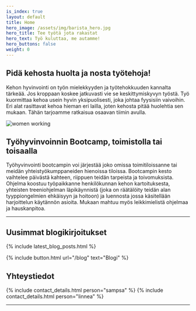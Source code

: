 ```yaml
---
is_index: true
layout: default
title: Home
hero_image: /assets/img/barista_hero.jpg
hero_title: Tee työtä jota rakastat
hero_text: Työ kuluttaa, me autamme!
hero_buttons: false
weight: 0
---
```


## Pidä kehosta huolta ja nosta työtehoja!
Kehon hyvinvointi on työn mielekkyyden ja työtehokkuuden kannalta tärkeää. Jos kroppaan koskee jatkuvasti vie se keskittymiskyvyn työstä. Työ kuormittaa kehoa usein hyvin yksipuolisesti, joka johtaa fyysisiin vaivoihin. Eri alat rasittavat kehoa hieman eri lailla, joten kehosta pitää huolehtia sen mukaan. Tähän tarjoamme ratkaisua osaavan tiimin avulla.

<img src="../media/businesswomen.jpg" alt="women working">

## Työhyvinvoinnin Bootcamp, toimistolla tai toisaalla
Työhyvinvointi bootcampin voi järjestää joko omissa toimitiloissanne tai meidän yhteistyökumppaneiden hienoissa tiloissa. Bootcampin kesto vaihtelee päivästä kahteen, riippuen teidän tarpeista ja toivomuksista. Ohjelma koostuu työpaikkanne henkilökunnan kehon kartoituksesta, yhteisten treeniohjelman läpikäynnistä (joka on räätälöity teidän alan tyyppiongelmien ehkäisyyn ja hoitoon) ja luennosta jossa käsitellään harjoittelun käytännön asioita. Mukaan mahtuu myös leikkimielistä ohjelmaa ja hauskanpitoa.



---
## Uusimmat blogikirjoitukset

{% include latest_blog_posts.html %}

{% include button.html url="/blog" text="Blogi" %}



## Yhteystiedot

{% include contact_details.html person="sampsa" %}
{% include contact_details.html person="linnea" %}

---


